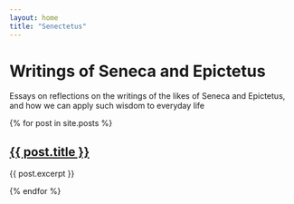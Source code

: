 ```yaml
---
layout: home
title: "Senectetus"
---
```

# Writings of Seneca and Epictetus
Essays on reflections on the writings of the likes of Seneca and Epictetus, and how we can apply such wisdom to everyday life

{% for post in site.posts %}
  <h2><a href="{{ post.url }}">{{ post.title }}</a></h2>
  <p>{{ post.excerpt }}</p>
{% endfor %}


